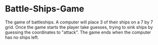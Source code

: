 # Battle-Ships-Game

The game of battleships. A computer will place 3 of their ships on a 7 by 7 grid. Once the game starts the player take guesses, trying to sink ships by guessing the coordinates to "attack". The game ends when the computer has no ships left.
